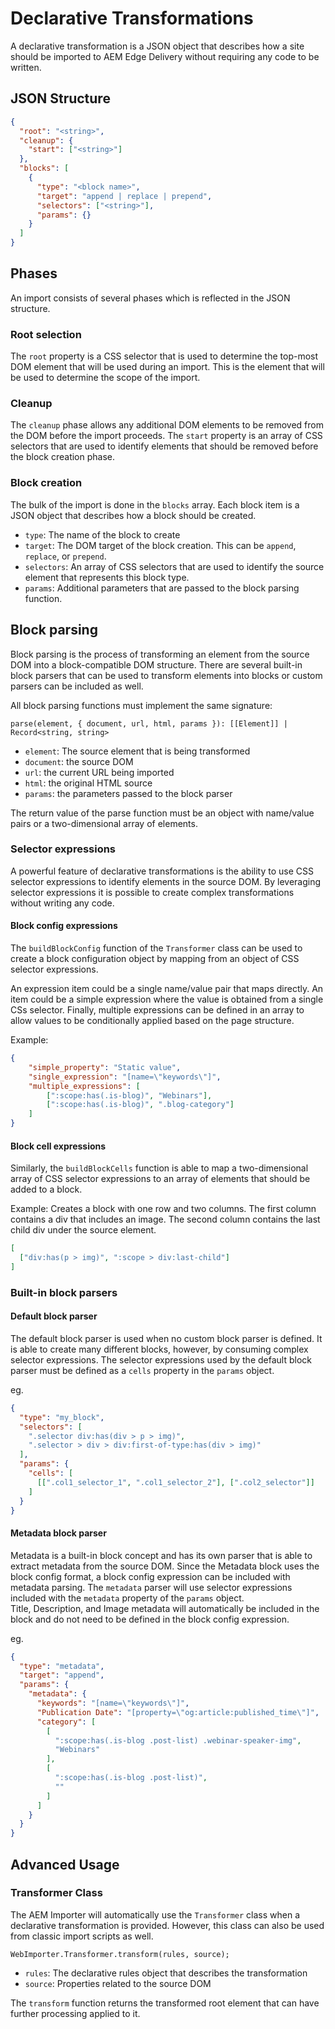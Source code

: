 # Declarative Transformations

A declarative transformation is a JSON object that describes how a site should be imported to AEM Edge Delivery without requiring any code to be written. 

## JSON Structure

```json
{
  "root": "<string>",
  "cleanup": {
    "start": ["<string>"]
  },
  "blocks": [
    {
      "type": "<block name>",
      "target": "append | replace | prepend",
      "selectors": ["<string>"],
      "params": {}
    }
  ]
}
```

## Phases

An import consists of several phases which is reflected in the JSON structure.

### Root selection

The `root` property is a CSS selector that is used to determine the top-most DOM element that will be used during an import. 
This is the element that will be used to determine the scope of the import.

### Cleanup

The `cleanup` phase allows any additional DOM elements to be removed from the DOM before the import proceeds.
The `start` property is an array of CSS selectors that are used to identify elements that should be removed before the block creation phase.

### Block creation

The bulk of the import is done in the `blocks` array. Each block item is a JSON object that describes how a block should be created.

- `type`: The name of the block to create
- `target`: The DOM target of the block creation. This can be `append`, `replace`, or `prepend`.
- `selectors`: An array of CSS selectors that are used to identify the source element that represents this block type.
- `params`: Additional parameters that are passed to the block parsing function.

## Block parsing

Block parsing is the process of transforming an element from the source DOM into a block-compatible DOM structure. 
There are several built-in block parsers that can be used to transform elements into blocks or custom parsers can be included as well.

All block parsing functions must implement the same signature:

    parse(element, { document, url, html, params }): [[Element]] | Record<string, string>

- `element`: The source element that is being transformed
- `document`: the source DOM
- `url`: the current URL being imported
- `html`: the original HTML source
- `params`: the parameters passed to the block parser

The return value of the parse function must be an object with name/value pairs or a two-dimensional array of elements.

### Selector expressions

A powerful feature of declarative transformations is the ability to use CSS selector expressions to identify elements in the source DOM. 
By leveraging selector expressions it is possible to create complex transformations without writing any code.

#### Block config expressions

The `buildBlockConfig` function of the `Transformer` class can be used to create a block configuration object by mapping from an object of CSS selector expressions.

An expression item could be a single name/value pair that maps directly. An item could be a simple expression where the value is obtained from a single CSs selector. 
Finally, multiple expressions can be defined in an array to allow values to be conditionally applied based on the page structure.

Example:
```json
{
    "simple_property": "Static value",
    "single_expression": "[name=\"keywords\"]",
    "multiple_expressions": [
        [":scope:has(.is-blog)", "Webinars"],
        [":scope:has(.is-blog)", ".blog-category"]
    ]
}
```

#### Block cell expressions

Similarly, the `buildBlockCells` function is able to map a two-dimensional array of CSS selector expressions to an array of elements that should be added to a block.

Example: Creates a block with one row and two columns. The first column contains a div that includes an image. The second column contains the last child div under the source element.
```json
[
  ["div:has(p > img)", ":scope > div:last-child"]
]
```

### Built-in block parsers

#### Default block parser

The default block parser is used when no custom block parser is defined. It is able to create many different blocks, however, by consuming complex selector expressions.
The selector expressions used by the default block parser must be defined as a `cells` property in the `params` object.

eg.
```json
{
  "type": "my_block",
  "selectors": [
    ".selector div:has(div > p > img)",
    ".selector > div > div:first-of-type:has(div > img)"
  ],
  "params": {
    "cells": [
      [[".col1_selector_1", ".col1_selector_2"], [".col2_selector"]]
    ]
  }
}
```

#### Metadata block parser

Metadata is a built-in block concept and has its own parser that is able to extract metadata from the source DOM.
Since the Metadata block uses the block config format, a block config expression can be included with metadata parsing. 
The `metadata` parser will use selector expressions included with the `metadata` property of the `params` object.  
Title, Description, and Image metadata will automatically be included in the block and do not need to be defined in the block config expression.

eg.
```json
{
  "type": "metadata",
  "target": "append",
  "params": {
    "metadata": {
      "keywords": "[name=\"keywords\"]",
      "Publication Date": "[property=\"og:article:published_time\"]",
      "category": [
        [
          ":scope:has(.is-blog .post-list) .webinar-speaker-img",
          "Webinars"
        ],
        [
          ":scope:has(.is-blog .post-list)",
          ""
        ]
      ]
    }
  }
}
```

## Advanced Usage

### Transformer Class

The AEM Importer will automatically use the `Transformer` class when a declarative transformation is provided. However, this class can also be used from classic import scripts as well.

    WebImporter.Transformer.transform(rules, source);

- `rules`: The declarative rules object that describes the transformation
- `source`: Properties related to the source DOM

The `transform` function returns the transformed root element that can have further processing applied to it.
